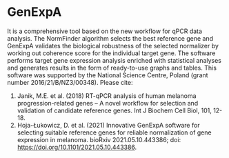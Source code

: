 # GenExpA
It is a comprehensive tool based on the new workflow for qPCR data analysis. The NormFinder algorithm selects the best reference gene and GenExpA validates the biological robustness of the selected normalizer by working out coherence score for the individual target gene. The software performs target gene expression analysis enriched with statistical analyses and generates results in the form of ready-to-use graphs and tables. 
This software was supported by the National Science Centre, Poland (grant number 2016/21/B/NZ3/00348).                                                                        Please cite: 
1) Janik, M.E. et al. (2018) RT-qPCR analysis of human melanoma progression-related genes – A novel workflow for selection and validation of candidate reference genes. Int J Biochem Cell Biol, 101, 12-18. 
2) Hoja-Łukowicz, D. et al. (2021) Innovative GenExpA software for selecting suitable reference genes for reliable normalization of gene expression in melanoma. bioRxiv 2021.05.10.443386; doi: https://doi.org/10.1101/2021.05.10.443386.
